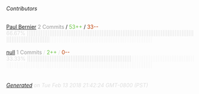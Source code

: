 ###### Contributors
[Paul Bernier](https://github.com/PaulBernier)
<font color="#999">2 Commits</font> / <font color="#6cc644">53++</font> / <font color="#bd3c00"> 33--</font>
<font color="#dedede">66.67%&nbsp;<font color="#dedede">|||||||||||||||||||||||||||||||||||||||||||||||||||||||||||||||||||||||||||||||||||||||||||||||||||||||||||||||||||||||||</font><font color="#f4f4f4">|||||||||||||||||||||||||||||||||||||||||||||||||||||||||||</font><br><br>
[null](https://github.com/bunfield)
<font color="#999">1 Commits</font> / <font color="#6cc644">2++</font> / <font color="#bd3c00"> 0--</font>
<font color="#dedede">33.33%&nbsp;<font color="#dedede">||||||||||||||||||||||||||||||||||||||||||||||||||||||||||||</font><font color="#f4f4f4">||||||||||||||||||||||||||||||||||||||||||||||||||||||||||||||||||||||||||||||||||||||||||||||||||||||||||||||||||||||||</font><br><br>
###### [Generated](https://github.com/jakeleboeuf/contributor) on Tue Feb 13 2018 21:42:24 GMT-0800 (PST)